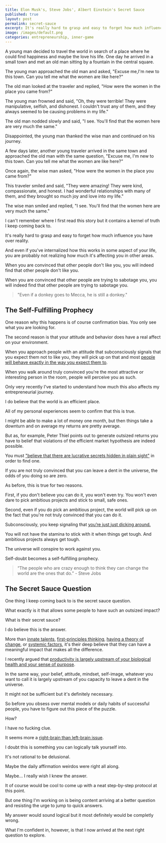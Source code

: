 ```yaml
---
title: Elon Musk's, Steve Jobs', Albert Einstein's Secret Sauce
published: true
layout: post
permalink: secret-sauce
excerpt: It's really hard to grasp and easy to forget how much influence you have over reality. 
image: /images/default.png
categories: entrepreneurship, inner-game
---
```


A young man decided to travel the world in search of a place where he could find happiness and maybe the love his life. One day he arrived in a small town and met an old man sitting by a fountain in the central square.

The young man approached the old man and asked, "Excuse me,I'm new to this town. Can you tell me what the women are like here?"

The old man looked at the traveler and replied, "How were the women in the place you came from?"

The young man frowned and said, "Oh, they were terrible! They were manipulative, selfish, and dishonest. I couldn't trust any of them, and they always seemed to be causing problems in my life."

The old man nodded slowly and said, "I see. You'll find that the women here are very much the same."

Disappointed, the young man thanked the wise man and continued on his journey.

A few days later, another young traveler arrived in the same town and approached the old man with the same question, "Excuse me, I'm new to this town. Can you tell me what the women are like here?"

Once again, the wise man asked, "How were the women in the place you came from?"

This traveler smiled and said, "They were amazing! They were kind, compassionate, and honest. I had wonderful relationships with many of them, and they brought so much joy and love into my life."

The wise man smiled and replied, "I see. You'll find that the women here are very much the same."

I can't remember where I first read this story but it contains a kernel of truth I keep coming back to.

It's really hard to grasp and easy to forget how much influence you have over reality. 

And even if you've internalized how this works in some aspect of your life, you are probably not realizing how much it's affecting you in other areas.

When you are convinced that other people don't like you, you will indeed find that other people don't like you.

When you are convinced that other people are trying to sabotage you, you will indeed find that other people are trying to sabotage you.

> "Even if a donkey goes to Mecca, he is still a donkey."

## The Self-Fulfilling Prophecy

One reason why this happens is of course confirmation bias. You only see what you are looking for.

The second reason is that your attitude and behavior does have a real affect on your environment.

When you approach people with an attitude that subconsciously signals that you expect them not to like you, they will pick up on that and most [people will behave exactly in the way you expect them to](https://jakobgreenfeld.com/mirror).

When you walk around truly convinced you're the most attractive or interesting person in the room, people will perceive you as such.

Only very recently I've started to understand how much this also affects my entrepreneurial journey.

I do believe that the world is an efficient place. 

All of my personal experiences seem to confirm that this is true.

I might be able to make a lot of money one month, but then things take a downturn and on average my returns are pretty average.

But as, for example, Peter Thiel points out to generate outsized returns you have to belief that violations of the efficient market hypothesis are indeed possible.

You must ["believe that there are lucrative secrets hidden in plain sight"](https://slatestarcodex.com/2019/01/31/book-review-zero-to-one/) in order to find one.

If you are not truly convinced that you can leave a dent in the universe, the odds of you doing so are zero.

As before, this is true for two reasons. 

First, if you don't believe you can do it, you won't even try. You won't even dare to pick ambitious projects and stick to small, safe ones.

Second, even if you do pick an ambitious project, the world will pick up on the fact that you're not truly convinced that you can do it.

Subconsciously, you keep signaling that [you’re just just dicking around.](https://jakobgreenfeld.com/way-of-man-deida)

You will not have the stamina to stick with it when things get tough. And ambitious projects always get tough.

The universe will conspire to work against you.

Self-doubt becomes a self-fulfilling prophecy.

> “The people who are crazy enough to think they can change the world are the ones that do.” - Steve Jobs

## The Secret Sauce Question

One thing I keep coming back to is the secret sauce question.

What exactly is it that allows some people to have such an outsized impact?

What is their secret sauce?

I do believe this is the answer.

More than [innate talents](https://guzey.com/why-is-there-only-one-elon-musk/), [first-principles thinking](https://waitbutwhy.com/2015/11/the-cook-and-the-chef-musks-secret-sauce.html), [having a theory of change](http://www.aaronsw.com/weblog/theoryofchange), or [systemic factors](https://imechanica.org/files/no-new-einstein.pdf), it's their deep believe that they can have a meaningful impact that makes all the difference.

I recently argued that [productivity is largely upstream of your biological health and your sense of purpose](https://jakobgreenfeld.com/upstream-productivity/).

In the same way, your belief, attitude, mindset, self-image, whatever you want to call it is largely upstream of you capacity to leave a dent in the universe.

It might not be sufficient but it's definitely necessary.

So before you obsess over mental models or daily habits of successful people, you have to figure out this piece of the puzzle.

How?

I have no fucking clue. 

It seems more a [right-brain than left-brain issue](https://jakobgreenfeld.com/thinking).

I doubt this is something you can logically talk yourself into.

It's not rational to be delusional.

Maybe the daily affirmation weirdos were right all along.

Maybe... I really wish I knew the answer.

It of course would be cool to come up with a neat step-by-step protocol at this point.

But one thing I'm working on is being content arriving at a better question and resisting the urge to jump to quick answers.

My answer would sound logical but it most definitely would be completly wrong.

What I'm confident in, however, is that I now arrived at the next right question to explore.